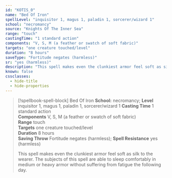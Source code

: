 ```yaml
---
id: "KOTIS_0"
name: "Bed Of Iron"
spellLevel: "inquisitor 1, magus 1, paladin 1, sorcerer/wizard 1"
school: "necromancy"
source: "Knights Of The Inner Sea"
range: "touch"
castingTime: "1 standard action"
components: "V, S, M (a feather or swatch of soft fabric)"
targets: "one creature touched/level"
duration: "8 hours"
saveType: "Fortitude negates (harmless)"
sr: "yes (harmless)"
description: "This spell makes even the clunkiest armor feel soft as silk to the wearer. The subjects of this spell are able to sleep comfortably in medium or heavy armor without suffering from fatigue the following day."
known: false
cssclasses:
  - hide-title
  - hide-properties
---
```


> [!spellbook-spell-block] Bed Of Iron
> **School:** necromancy; **Level** inquisitor 1, magus 1, paladin 1, sorcerer/wizard 1
> **Casting Time** 1 standard action  
> **Components** V, S, M (a feather or swatch of soft fabric)  
> **Range** touch  
> **Targets** one creature touched/level  
> **Duration** 8 hours  
> **Saving Throw** Fortitude negates (harmless); **Spell Resistance** yes (harmless)
> 
> This spell makes even the clunkiest armor feel soft as silk to the wearer. The subjects of this spell are able to sleep comfortably in medium or heavy armor without suffering from fatigue the following day.